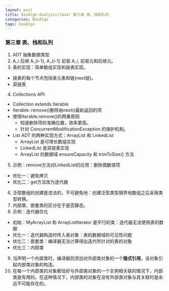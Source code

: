 ```yaml
---
layout: post
title: DasAlgo-Analysis(Java) 第三章 表、栈和队列
categories: DasAlgo
tags: DasAlgo
---
```


### 第三章 表、栈和队列
1. ADT 抽象数据类型
2. A_i 后继 A_{i-1}, A_{i-1} 前驱 A_i, 前驱元和后继元。
3. 表的实现：简单数组实现和链表实现。
- 链表的每个节点包括表元素和链(next链)。
- 双链表
4. Collections API:
- Collection<T> extends Iterable<T>
- Iterable: remove()删除由next()最新返回的项
- 使用Iterable.remove()的两重原因
	- 知道删除项的准确位置，效率更高。
	- 针对 ConcurrentModificationException 的保护机制。
- List ADT 的两种实现方式：ArrayList 和 LinkedList
	- ArrayList 是可增长数组实现
	- LinkedList 是双链表实现
	- ArrayList 的数据域 ensureCapacity 和 trimToSize() 方法
5. 示例：remove方法对LinkedList的应用：删除偶数值项
- 优化一：避免拷贝
- 优化二：get方法改为迭代器
6. 泛型数组的创建是违法的，不可避免地：创建泛型类型限界地数组之后采用类型转换。
7. 内部类、嵌套类的区分在于是否静态。
8. 示例：迭代器优化
- 初始：MyArrayList 和 ArrayListIterator 是平行的类：迭代器无法使用表的数据
- 优化一：迭代器构造时传入表对象：表的数据域的可见性问题
- 优化二：嵌套类：编译器无法计算得出迭代所针对的表的对象
- 优化三：内部类
9. 当声明一个内部类时，编译器则添加对外部类对象的一个**隐式引用**，该对象引起内部类对象的构造。
10. 在每一个内部类的对象都恰好与外部类对象的一个实例相关联的情况下，内部类是有用的。在这种情况下，内部类的对象在没有外部类对象与其关联时是永远不可能存在的。
